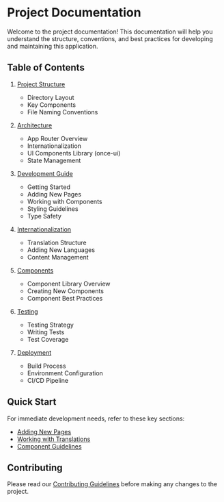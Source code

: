 # Project Documentation

Welcome to the project documentation! This documentation will help you understand the structure, conventions, and best practices for developing and maintaining this application.

## Table of Contents

1. [Project Structure](./structure/README.md)
   - Directory Layout
   - Key Components
   - File Naming Conventions

2. [Architecture](./architecture/README.md)
   - App Router Overview
   - Internationalization
   - UI Components Library (once-ui)
   - State Management

3. [Development Guide](./development/README.md)
   - Getting Started
   - Adding New Pages
   - Working with Components
   - Styling Guidelines
   - Type Safety

4. [Internationalization](./i18n/README.md)
   - Translation Structure
   - Adding New Languages
   - Content Management

5. [Components](./components/README.md)
   - Component Library Overview
   - Creating New Components
   - Component Best Practices

6. [Testing](./testing/README.md)
   - Testing Strategy
   - Writing Tests
   - Test Coverage

7. [Deployment](./deployment/README.md)
   - Build Process
   - Environment Configuration
   - CI/CD Pipeline

## Quick Start

For immediate development needs, refer to these key sections:
- [Adding New Pages](./development/adding-pages.md)
- [Working with Translations](./i18n/translations.md)
- [Component Guidelines](./components/guidelines.md)

## Contributing

Please read our [Contributing Guidelines](./contributing.md) before making any changes to the project.
